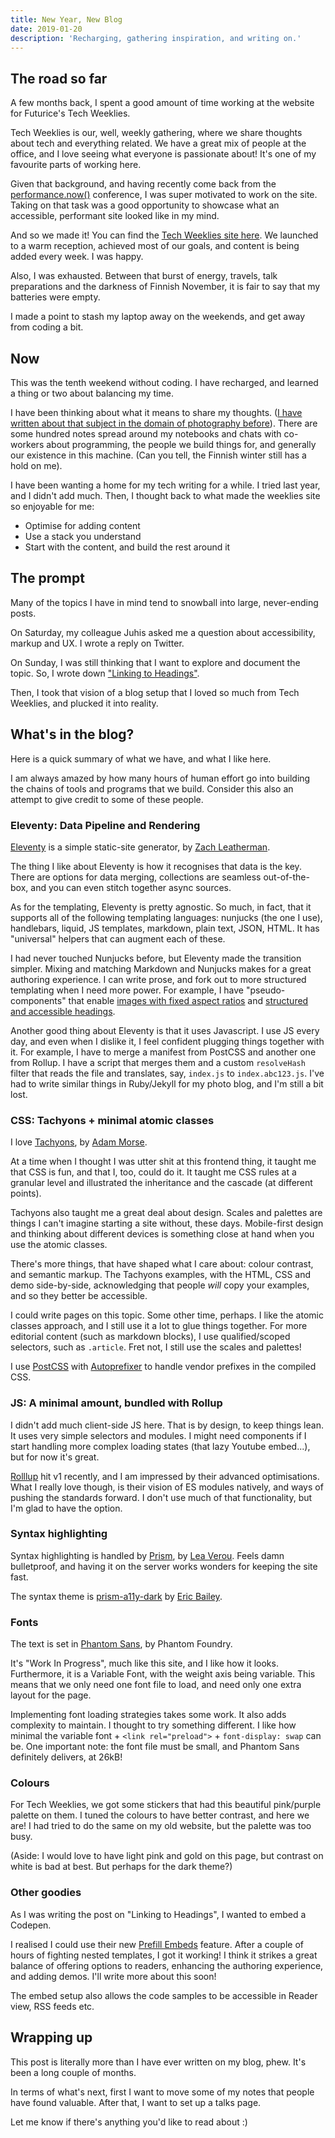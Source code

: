 ```yaml
---
title: New Year, New Blog
date: 2019-01-20
description: 'Recharging, gathering inspiration, and writing on.'
---
```


## The road so far

A few months back, I spent a good amount of time working at the website for Futurice's Tech Weeklies.

Tech Weeklies is our, well, weekly gathering, where we share thoughts about tech and everything related. We have a great mix of people at the office, and I love seeing what everyone is passionate about! It's one of my favourite parts of working here.

Given that background, and having recently come back from the [performance.now()](https://perfnow.nl) conference, I was super motivated to work on the site. Taking on that task was a good opportunity to showcase what an accessible, performant site looked like in my mind.

And so we made it! You can find the [Tech Weeklies site here](https://techweeklies.futurice.com). We launched to a warm reception, achieved most of our goals, and content is being added every week. I was happy.

Also, I was exhausted. Between that burst of energy, travels, talk preparations and the darkness of Finnish November, it is fair to say that my batteries were empty.

I made a point to stash my laptop away on the weekends, and get away from coding a bit.

## Now

This was the tenth weekend without coding. I have recharged, and learned a thing or two about balancing my time.

I have been thinking about what it means to share my thoughts. ([I have written about that subject in the domain of photography before](https://fotis.photos/collection/2017/08/13/signal.html)). There are some hundred notes spread around my notebooks and chats with co-workers about programming, the people we build things for, and generally our existence in this machine. (Can you tell, the Finnish winter still has a hold on me).

I have been wanting a home for my tech writing for a while. I tried last year, and I didn't add much. Then, I thought back to what made the weeklies site so enjoyable for me:
- Optimise for adding content
- Use a stack you understand
- Start with the content, and build the rest around it

## The prompt

Many of the topics I have in mind tend to snowball into large, never-ending posts.

On Saturday, my colleague Juhis asked me a question about accessibility, markup and UX. I wrote a reply on Twitter.

On Sunday, I was still thinking that I want to explore and document the topic. So, I wrote down ["Linking to Headings"](/posts/linking-to-headings).

Then, I took that vision of a blog setup that I loved so much from Tech Weeklies, and plucked it into reality.

## What's in the blog?

Here is a quick summary of what we have, and what I like here.

I am always amazed by how many hours of human effort go into building the chains of tools and programs that we build. Consider this also an attempt to give credit to some of these people.

### Eleventy: Data Pipeline and Rendering

[Eleventy](https://11ty.io) is a simple static-site generator, by [Zach Leatherman](https://twitter.com/zachleat/).

The thing I like about Eleventy is how it recognises that data is the key. There are options for data merging, collections are seamless out-of-the-box, and you can even stitch together async sources.

As for the templating, Eleventy is pretty agnostic. So much, in fact, that it supports all of the following templating languages: nunjucks (the one I use), handlebars, liquid, JS templates, markdown, plain text, JSON, HTML. It has "universal" helpers that can augment each of these.

I had never touched Nunjucks before, but Eleventy made the transition simpler. Mixing and matching Markdown and Nunjucks makes for a great authoring experience. I can write prose, and fork out to more structured templating when I need more power. For example, I have "pseudo-components" that enable [images with fixed aspect ratios](https://github.com/fpapado/fotis.xyz/blob/master/src/_includes/components/MdImg.js) and [structured and accessible headings](https://github.com/fpapado/fotis.xyz/blob/master/src/_includes/components/Heading.js).

Another good thing about Eleventy is that it uses Javascript. I use JS every day, and even when I dislike it, I feel confident plugging things together with it. For example, I have to merge a manifest from PostCSS and another one from Rollup. I have a script that merges them and a custom `resolveHash` filter that reads the file and translates, say, `index.js` to `index.abc123.js`. I've had to write similar things in Ruby/Jekyll for my photo blog, and I'm still a bit lost.

### CSS: Tachyons + minimal atomic classes
I love [Tachyons](https://tachyons.io), by [Adam Morse](https://twitter.com/mrmrs_).

At a time when I thought I was utter shit at this frontend thing, it taught me that CSS is fun, and that I, too, could do it. It taught me CSS rules at a granular level and illustrated the inheritance and the cascade (at different points).

Tachyons also taught me a great deal about design. Scales and palettes are things I can't imagine starting a site without, these days. Mobile-first design and thinking about different devices is something close at hand when you use the atomic classes.

There's more things, that have shaped what I care about: colour contrast, and semantic markup. The Tachyons examples, with the HTML, CSS and demo side-by-side, acknowledging that people *will* copy your examples, and so they better be accessible.

I could write pages on this topic. Some other time, perhaps. I like the atomic classes approach, and I still use it a lot to glue things together. For more editorial content (such as markdown blocks), I use qualified/scoped selectors, such as `.article`. Fret not, I still use the scales and palettes!

I use [PostCSS](https://github.com/postcss/postcss) with [Autoprefixer](https://github.com/postcss/autoprefixer) to handle vendor prefixes in the compiled CSS.

### JS: A minimal amount, bundled with Rollup
I didn't add much client-side JS here. That is by design, to keep things lean. It uses very simple selectors and modules. I might need components if I start handling more complex loading states (that lazy Youtube embed...), but for now it's great.

[Rolllup](https://rollupjs.org/) hit v1 recently, and I am impressed by their advanced optimisations. What I really love though, is their vision of ES modules natively, and ways of pushing the standards forward. I don't use  much of that functionality, but I'm glad to have the option.

### Syntax highlighting
Syntax highlighting is handled by [Prism](https://prismjs.com/), by [Lea Verou](https://twitter.com/leaverou). Feels damn bulletproof, and having it on the server works wonders for keeping the site fast.

The syntax theme is [prism-a11y-dark](https://github.com/ericwbailey/a11y-syntax-highlighting) by [Eric Bailey](https://twitter.com/ericwbailey/).

### Fonts
The text is set in [Phantom Sans](https://www.futurefonts.xyz/phantom-foundry/phantom-sans), by Phantom Foundry.

It's "Work In Progress", much like this site, and I like how it looks. Furthermore, it is a Variable Font, with the weight axis being variable. This means that we only need one font file to load, and need only one extra layout for the page.

Implementing font loading strategies takes some work. It also adds complexity to maintain. I thought to try something different. I like how minimal the variable font + `<link rel="preload">` + `font-display: swap` can be. One important note: the font file must be small, and Phantom Sans definitely delivers, at 26kB!

### Colours
For Tech Weeklies, we got some stickers that had this beautiful pink/purple palette on them. I tuned the colours to have better contrast, and here we are! I had tried to do the same on my old website, but the palette was too busy.

(Aside: I would love to have light pink and gold on this page, but contrast on white is bad at best. But perhaps for the dark theme?)

### Other goodies
As I was writing the post on "Linking to Headings", I wanted to embed a Codepen.

I realised I could use their new [Prefill Embeds](https://blog.codepen.io/documentation/prefill-embeds/) feature. After a couple of hours of fighting nested templates, I got it working! I think it strikes a great balance of offering options to readers, enhancing the authoring experience, and adding demos. I'll write more about this soon!

The embed setup also allows the code samples to be accessible in Reader view, RSS feeds etc.

## Wrapping up

This post is literally more than I have ever written on my blog, phew. It's been a long couple of months.

In terms of what's next, first I want to move some of my notes that people have found valuable. After that, I want to set up a talks page.

Let me know if there's anything you'd like to read about :)
